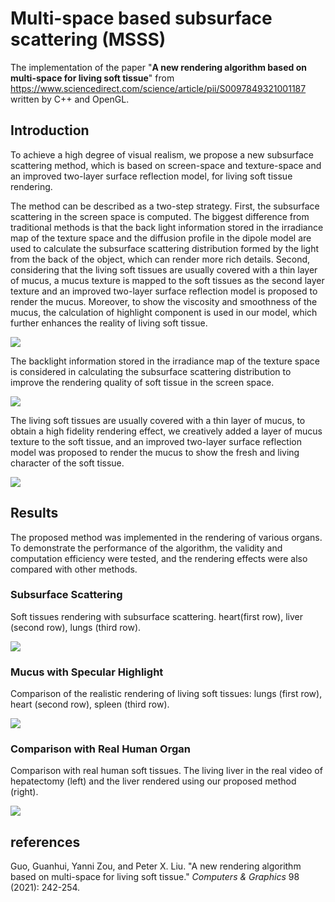 # Multi-space based subsurface scattering (MSSS)
The implementation of the paper "**A new rendering algorithm based on multi-space for living soft tissue**" from https://www.sciencedirect.com/science/article/pii/S0097849321001187 written by C++  and OpenGL.

##  Introduction

To achieve a high degree of visual realism, we propose a new subsurface scattering method, which is based on screen-space and texture-space and an improved two-layer surface reflection model, for living soft tissue rendering. 

The method can be described as a two-step strategy. First, the subsurface scattering in the screen space is computed. The biggest difference from traditional methods is that the back light information stored in the irradiance map of the texture space and the diffusion profile in the dipole model are used to calculate the subsurface scattering distribution formed by the light from the back of the object, which can render more rich details. Second, considering that the living soft tissues are usually covered with a thin layer of mucus, a mucus texture is mapped to the soft tissues as the second layer texture and an improved two-layer surface reflection model is proposed to render the mucus. Moreover, to show the viscosity and smoothness of the mucus, the calculation of highlight component is used in our model, which further enhances the reality of living soft tissue.

![](https://ars.els-cdn.com/content/image/1-s2.0-S0097849321001187-gr4.jpg)

The backlight information stored in the irradiance map of the texture space is considered in calculating the subsurface scattering distribution to improve the rendering quality of soft tissue in the screen space.

![](https://ars.els-cdn.com/content/image/1-s2.0-S0097849321001187-gr3.jpg)

The living soft tissues are usually covered with a thin layer of mucus, to obtain a high fidelity rendering effect, we creatively added a layer of mucus texture to the soft tissue, and an improved two-layer surface reflection model was proposed to render the mucus to show the fresh and living character of the soft tissue.

![](https://ars.els-cdn.com/content/image/1-s2.0-S0097849321001187-gr5.jpg)

## Results
The proposed method was implemented in the rendering of various organs. To demonstrate the performance of the algorithm, the validity and computation efficiency were tested, and the rendering effects were also compared with other methods.

### Subsurface Scattering

Soft tissues rendering with subsurface scattering. heart(first row), liver (second row), lungs (third row).

![](https://ars.els-cdn.com/content/image/1-s2.0-S0097849321001187-gr6.jpg)

### Mucus with Specular Highlight

Comparison of the realistic rendering of living soft tissues: lungs (first row), heart (second row), spleen (third row).

![](https://ars.els-cdn.com/content/image/1-s2.0-S0097849321001187-gr8.jpg)

### Comparison with Real Human Organ

Comparison with real human soft tissues. The living liver in the real video of hepatectomy (left) and the liver rendered using our proposed method (right).

![](https://ars.els-cdn.com/content/image/1-s2.0-S0097849321001187-gr10.jpg)

## references

Guo, Guanhui, Yanni Zou, and Peter X. Liu. "A new rendering algorithm based on multi-space for living soft tissue." *Computers & Graphics* 98 (2021): 242-254.